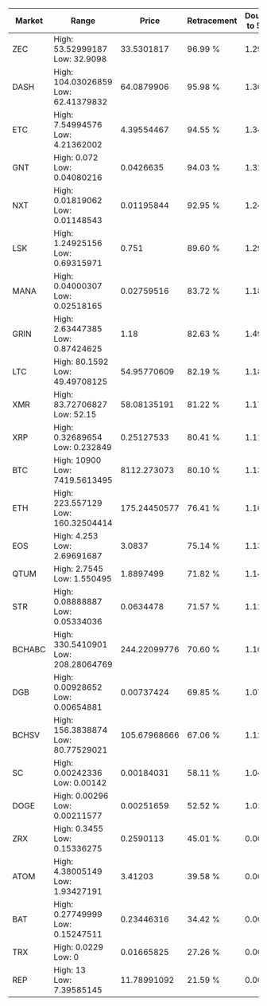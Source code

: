 | Market | Range | Price| Retracement | Doubles to 50% |
| --- | --- | --- | --- | --- |
| ZEC | High: 53.52999187<br />Low: 32.9098 | 33.5301817 | 96.99 % | 1.29 |
| DASH | High: 104.03026859<br />Low: 62.41379832 | 64.0879906 | 95.98 % | 1.30 |
| ETC | High: 7.54994576<br />Low: 4.21362002 | 4.39554467 | 94.55 % | 1.34 |
| GNT | High: 0.072<br />Low: 0.04080216 | 0.0426635 | 94.03 % | 1.32 |
| NXT | High: 0.01819062<br />Low: 0.01148543 | 0.01195844 | 92.95 % | 1.24 |
| LSK | High: 1.24925156<br />Low: 0.69315971 | 0.751 | 89.60 % | 1.29 |
| MANA | High: 0.04000307<br />Low: 0.02518165 | 0.02759516 | 83.72 % | 1.18 |
| GRIN | High: 2.63447385<br />Low: 0.87424625 | 1.18 | 82.63 % | 1.49 |
| LTC | High: 80.1592<br />Low: 49.49708125 | 54.95770609 | 82.19 % | 1.18 |
| XMR | High: 83.72706827<br />Low: 52.15 | 58.08135191 | 81.22 % | 1.17 |
| XRP | High: 0.32689654<br />Low: 0.232849 | 0.25127533 | 80.41 % | 1.11 |
| BTC | High: 10900<br />Low: 7419.5613495 | 8112.273073 | 80.10 % | 1.13 |
| ETH | High: 223.557129<br />Low: 160.32504414 | 175.24450577 | 76.41 % | 1.10 |
| EOS | High: 4.253<br />Low: 2.69691687 | 3.0837 | 75.14 % | 1.13 |
| QTUM | High: 2.7545<br />Low: 1.550495 | 1.8897499 | 71.82 % | 1.14 |
| STR | High: 0.08888887<br />Low: 0.05334036 | 0.0634478 | 71.57 % | 1.12 |
| BCHABC | High: 330.5410901<br />Low: 208.28064769 | 244.22099776 | 70.60 % | 1.10 |
| DGB | High: 0.00928652<br />Low: 0.00654881 | 0.00737424 | 69.85 % | 1.07 |
| BCHSV | High: 156.3838874<br />Low: 80.77529021 | 105.67968666 | 67.06 % | 1.12 |
| SC | High: 0.00242336<br />Low: 0.00142 | 0.00184031 | 58.11 % | 1.04 |
| DOGE | High: 0.00296<br />Low: 0.00211577 | 0.00251659 | 52.52 % | 1.01 |
| ZRX | High: 0.3455<br />Low: 0.15336275 | 0.2590113 | 45.01 % | 0.00 |
| ATOM | High: 4.38005149<br />Low: 1.93427191 | 3.41203 | 39.58 % | 0.00 |
| BAT | High: 0.27749999<br />Low: 0.15247511 | 0.23446316 | 34.42 % | 0.00 |
| TRX | High: 0.0229<br />Low: 0 | 0.01665825 | 27.26 % | 0.00 |
| REP | High: 13<br />Low: 7.39585145 | 11.78991092 | 21.59 % | 0.00 |
